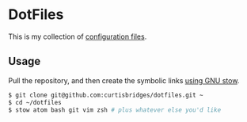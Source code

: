 # DotFiles

This is my collection of [configuration files](http://dotfiles.github.io/).

Usage
-----

Pull the repository, and then create the symbolic links [using GNU
stow](https://www.gnu.org/software/stow/).

```bash
$ git clone git@github.com:curtisbridges/dotfiles.git ~
$ cd ~/dotfiles
$ stow atom bash git vim zsh # plus whatever else you'd like
```

